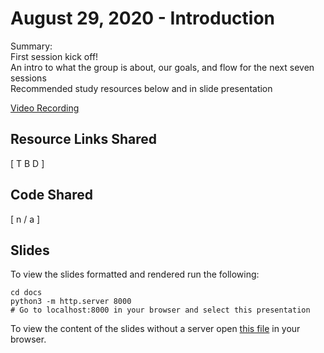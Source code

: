 # August 29, 2020 - Introduction

Summary:  
First session kick off!  
An intro to what the group is about, our goals, and flow for the next seven sessions   
Recommended study resources below and in slide presentation   

[Video Recording]()


## Resource Links Shared

[ T B D ]

## Code Shared

[ n / a ]

## Slides

To view the slides formatted and rendered run the following:

  ```shell
  cd docs
  python3 -m http.server 8000
  # Go to localhost:8000 in your browser and select this presentation
  ```

To view the content of the slides without a server open [this file](../../../docs/08-29_introduction.html) in your browser.
